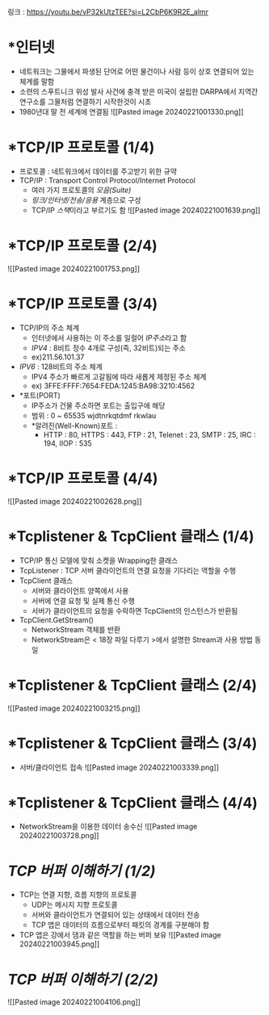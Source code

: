 링크 : https://youtu.be/vP32kUtzTEE?si=L2CbP6K9R2E_almr


# *인터넷
- 네트워크는 그물에서 파생된 단어로 어떤 물건이나 사람 등이 상호 연결되어 있는 체계를 말함
- 소련의 스푸트니크 위성 발사 사건에 충격 받은 미국이 설립한 DARPA에서 지역간 연구소를 그물처럼 연결하기 시작한것이 시초
- 1980년대 말 전 세계에 연결됨
![[Pasted image 20240221001330.png]]


# *TCP/IP 프로토콜 (1/4)
- 프로토콜 : 네트워크에서 데이터를 주고받기 위한 규약
- TCP/IP : Transport Control Protocol/Internet Protocol
	- 여러 가지 프로토콜의 *모음(Suite)*
	- *링크/인터넷/전송/응용* 계층으로 구성
	- TCP/IP *스택*이라고 부르기도 함
![[Pasted image 20240221001639.png]]


# *TCP/IP 프로토콜 (2/4)
![[Pasted image 20240221001753.png]]


# *TCP/IP 프로토콜 (3/4)
- TCP/IP의 주소 체계
	- 인터넷에서 사용하는 이 주소를 일컬어 *IP주소*라고 함
	- *IPV4* : 8비트 정수 4개로 구성(즉, 32비트)되는 주소
	- ex)211.56.101.37
- *IPV6* : 128비트의 주소 체계
	- IPV4 주소가 빠르게 고갈됨에 따라 새롭게 제정된 주소 체계
	- ex) 3FFE:FFFF:7654:FEDA:1245:BA98:3210:4562
- *포트(PORT)
	- IP주소가 건물 주소하면 포트는 출입구에 해당
	- 범위 : 0 ~ 65535 wjdtnrkqtdmf rkwlau
	- *알려진(Well-Known)포트 :
		- HTTP : 80, HTTPS : 443, FTP : 21, Telenet : 23, SMTP : 25, IRC : 194, IIOP : 535



# *TCP/IP 프로토콜 (4/4)
![[Pasted image 20240221002628.png]]



# *Tcplistener & TcpClient 클래스 (1/4)
- TCP/IP 통신 모델에 맞춰 소켓을 Wrapping한 클래스
- TcpListener : TCP 서버 클라이언트의 연결 요청을 기다리는 역할을 수행
- TcpClient 클래스
	- 서버와 클라이언트 양쪽에서 사용
	- 서버에 연결 요청 및 실제 통신 수행
	- 서버가 클라이언트의 요청을 수락하면 TcpClient의 인스턴스가 반환됨
- TcpClient.GetStream()
	- NetworkStream 객체를 반환
	- NetworkStream은 < 18장 파일 다루기 >에서 설명한 Stream과 사용 방법 동일 


# *Tcplistener & TcpClient 클래스 (2/4)
![[Pasted image 20240221003215.png]]


# *Tcplistener & TcpClient 클래스 (3/4)
- 서버/클라이언트 접속
![[Pasted image 20240221003339.png]]


# *Tcplistener & TcpClient 클래스 (4/4)
- NetworkStream을 이용한 데이터 송수신
![[Pasted image 20240221003728.png]]


# *TCP 버퍼 이해하기 (1/2)*
- TCP는 연결 지향, 흐름 지향의 프로토콜
	- UDP는 메시지 지향 프로토콜
	- 서버와 클라이언트가 연결되어 있는 상태에서 데이터 전송
	- TCP 앱은 데이터의 흐름으로부터 패킷의 경계를 구분해야 함
- TCP 앱은 강에서 댐과 같은 역할을 하는 버퍼 보유
![[Pasted image 20240221003945.png]]


# *TCP 버퍼 이해하기 (2/2)*
![[Pasted image 20240221004106.png]]
